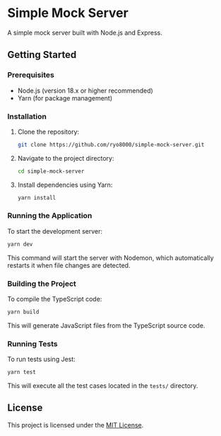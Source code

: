 # Simple Mock Server

A simple mock server built with Node.js and Express.

## Getting Started

### Prerequisites

- Node.js (version 18.x or higher recommended)
- Yarn (for package management)

### Installation

1. Clone the repository:

   ```bash
   git clone https://github.com/ryo8000/simple-mock-server.git
   ```

2. Navigate to the project directory:

   ```bash
   cd simple-mock-server
   ```

3. Install dependencies using Yarn:

   ```bash
   yarn install
   ```

### Running the Application

To start the development server:

```bash
yarn dev
```

This command will start the server with Nodemon, which automatically restarts it when file changes are detected.

### Building the Project

To compile the TypeScript code:

```bash
yarn build
```

This will generate JavaScript files from the TypeScript source code.

### Running Tests

To run tests using Jest:

```bash
yarn test
```

This will execute all the test cases located in the `tests/` directory.

## License

This project is licensed under the [MIT License](./LICENSE).
